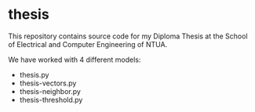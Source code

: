  # thesis
 
 This repository contains source code for my Diploma Thesis at the School of Electrical and Computer Engineering of NTUA. 

We have worked with 4 different models:

- thesis.py 
- thesis-vectors.py
- thesis-neighbor.py
- thesis-threshold.py


